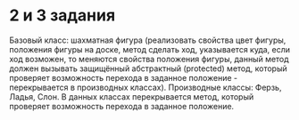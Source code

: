 # 2 и 3 задания
Базовый класс: шахматная фигура (реализовать свойства цвет фигуры, положения фигуры на доске, метод сделать ход, указывается куда, если ход возможен, то меняются свойства положения фигуры, данный метод должен вызывать защищённый абстрактный (protected) метод, который проверяет возможность перехода в заданное положение - перекрывается в производных классах).
Производные классы: Ферзь, Ладья, Слон. В данных классах перекрывается метод, который проверяет возможность перехода в заданное положение.
